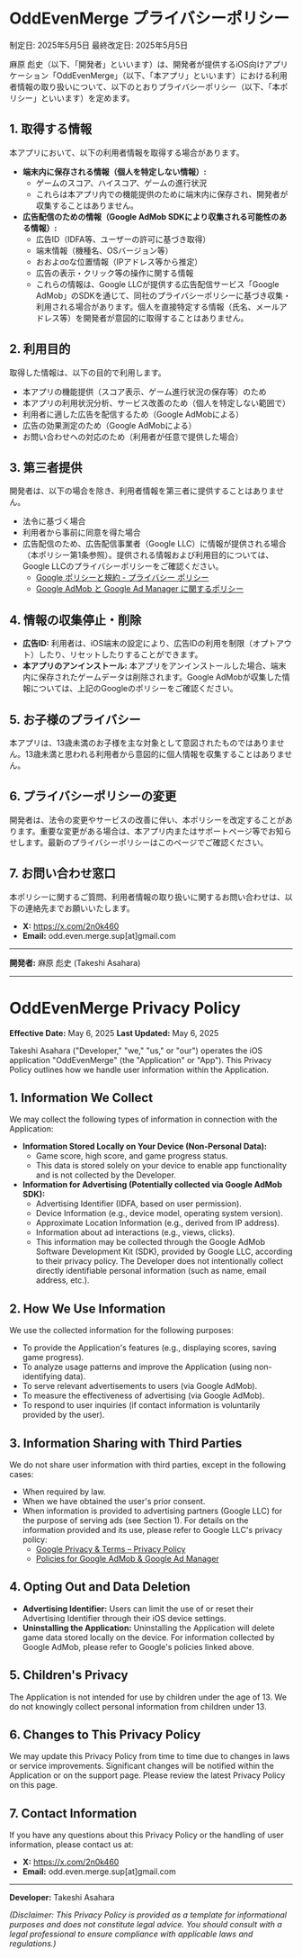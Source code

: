 # OddEvenMerge プライバシーポリシー

制定日: 2025年5月5日
最終改定日: 2025年5月5日

麻原 彪史（以下、「開発者」といいます）は、開発者が提供するiOS向けアプリケーション「OddEvenMerge」（以下、「本アプリ」といいます）における利用者情報の取り扱いについて、以下のとおりプライバシーポリシー（以下、「本ポリシー」といいます）を定めます。

## 1. 取得する情報

本アプリにおいて、以下の利用者情報を取得する場合があります。

* **端末内に保存される情報（個人を特定しない情報）:**
    * ゲームのスコア、ハイスコア、ゲームの進行状況
    * これらは本アプリ内での機能提供のために端末内に保存され、開発者が収集することはありません。
* **広告配信のための情報（Google AdMob SDKにより収集される可能性のある情報）:**
    * 広告ID（IDFA等、ユーザーの許可に基づき取得）
    * 端末情報（機種名、OSバージョン等）
    * おおよσοな位置情報（IPアドレス等から推定）
    * 広告の表示・クリック等の操作に関する情報
    * これらの情報は、Google LLCが提供する広告配信サービス「Google AdMob」のSDKを通じて、同社のプライバシーポリシーに基づき収集・利用される場合があります。個人を直接特定する情報（氏名、メールアドレス等）を開発者が意図的に取得することはありません。

## 2. 利用目的

取得した情報は、以下の目的で利用します。

* 本アプリの機能提供（スコア表示、ゲーム進行状況の保存等）のため
* 本アプリの利用状況分析、サービス改善のため（個人を特定しない範囲で）
* 利用者に適した広告を配信するため（Google AdMobによる）
* 広告の効果測定のため（Google AdMobによる）
* お問い合わせへの対応のため（利用者が任意で提供した場合）

## 3. 第三者提供

開発者は、以下の場合を除き、利用者情報を第三者に提供することはありません。

* 法令に基づく場合
* 利用者から事前に同意を得た場合
* 広告配信のため、広告配信事業者（Google LLC）に情報が提供される場合（本ポリシー第1条参照）。提供される情報および利用目的については、Google LLCのプライバシーポリシーをご確認ください。
    * [Google ポリシーと規約 - プライバシー ポリシー](https://policies.google.com/privacy)
    * [Google AdMob と Google Ad Manager に関するポリシー](https://support.google.com/admob/answer/6128543)

## 4. 情報の収集停止・削除

* **広告ID:** 利用者は、iOS端末の設定により、広告IDの利用を制限（オプトアウト）したり、リセットしたりすることができます。
* **本アプリのアンインストール:** 本アプリをアンインストールした場合、端末内に保存されたゲームデータは削除されます。Google AdMobが収集した情報については、上記のGoogleのポリシーをご確認ください。

## 5. お子様のプライバシー

本アプリは、13歳未満のお子様を主な対象として意図されたものではありません。13歳未満と思われる利用者から意図的に個人情報を収集することはありません。

## 6. プライバシーポリシーの変更

開発者は、法令の変更やサービスの改善に伴い、本ポリシーを改定することがあります。重要な変更がある場合は、本アプリ内またはサポートページ等でお知らせします。最新のプライバシーポリシーはこのページでご確認ください。

## 7. お問い合わせ窓口

本ポリシーに関するご質問、利用者情報の取り扱いに関するお問い合わせは、以下の連絡先までお願いいたします。

* **X:** https://x.com/2n0k460
* **Email:** odd.even.merge.sup[at]gmail.com

---

**開発者:** 麻原 彪史 (Takeshi Asahara)


---
# OddEvenMerge Privacy Policy

**Effective Date:** May 6, 2025
**Last Updated:** May 6, 2025

Takeshi Asahara ("Developer," "we," "us," or "our") operates the iOS application "OddEvenMerge" (the "Application" or "App"). This Privacy Policy outlines how we handle user information within the Application.

## 1. Information We Collect

We may collect the following types of information in connection with the Application:

* **Information Stored Locally on Your Device (Non-Personal Data):**
    * Game score, high score, and game progress status.
    * This data is stored solely on your device to enable app functionality and is not collected by the Developer.
* **Information for Advertising (Potentially collected via Google AdMob SDK):**
    * Advertising Identifier (IDFA, based on user permission).
    * Device Information (e.g., device model, operating system version).
    * Approximate Location Information (e.g., derived from IP address).
    * Information about ad interactions (e.g., views, clicks).
    * This information may be collected through the Google AdMob Software Development Kit (SDK), provided by Google LLC, according to their privacy policy. The Developer does not intentionally collect directly identifiable personal information (such as name, email address, etc.).

## 2. How We Use Information

We use the collected information for the following purposes:

* To provide the Application's features (e.g., displaying scores, saving game progress).
* To analyze usage patterns and improve the Application (using non-identifying data).
* To serve relevant advertisements to users (via Google AdMob).
* To measure the effectiveness of advertising (via Google AdMob).
* To respond to user inquiries (if contact information is voluntarily provided by the user).

## 3. Information Sharing with Third Parties

We do not share user information with third parties, except in the following cases:

* When required by law.
* When we have obtained the user's prior consent.
* When information is provided to advertising partners (Google LLC) for the purpose of serving ads (see Section 1). For details on the information provided and its use, please refer to Google LLC's privacy policy:
    * [Google Privacy & Terms – Privacy Policy](https://policies.google.com/privacy)
    * [Policies for Google AdMob & Google Ad Manager](https://support.google.com/admob/answer/6128543)

## 4. Opting Out and Data Deletion

* **Advertising Identifier:** Users can limit the use of or reset their Advertising Identifier through their iOS device settings.
* **Uninstalling the Application:** Uninstalling the Application will delete game data stored locally on the device. For information collected by Google AdMob, please refer to Google's policies linked above.

## 5. Children's Privacy

The Application is not intended for use by children under the age of 13. We do not knowingly collect personal information from children under 13.

## 6. Changes to This Privacy Policy

We may update this Privacy Policy from time to time due to changes in laws or service improvements. Significant changes will be notified within the Application or on the support page. Please review the latest Privacy Policy on this page.

## 7. Contact Information

If you have any questions about this Privacy Policy or the handling of user information, please contact us at:

* **X:** https://x.com/2n0k460
* **Email:** odd.even.merge.sup[at]gmail.com

---

**Developer:** Takeshi Asahara

*(Disclaimer: This Privacy Policy is provided as a template for informational purposes and does not constitute legal advice. You should consult with a legal professional to ensure compliance with applicable laws and regulations.)*
